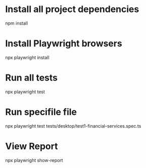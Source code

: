 # Install all project dependencies

npm install

# Install Playwright browsers

npx playwright install

# Run all tests

npx playwright test

# Run specifile file

npx playwright test tests/desktop/test1-financial-services.spec.ts

# View Report

npx playwright show-report
